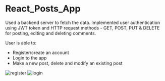 # React_Posts_App

Used a backend server to fetch the data. Implemented user authentication using JWT token and HTTP request methods - GET, POST, PUT & DELETE for posting, editing and deleting comments.

User is able to:


* Register/create an account
* Login to the app
* Make a new post, delete and modify an existing post

![register](https://user-images.githubusercontent.com/95870159/216766340-5b3a983e-af68-42f6-b9d5-6d750853f5b2.png)
![login](https://user-images.githubusercontent.com/95870159/216766345-c99c7a9d-7db7-4e9c-a846-b876efecf5a9.png)
